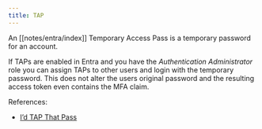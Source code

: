 ```yaml
---
title: TAP
---
```


An [[notes/entra/index]] Temporary Access Pass is a temporary password for an account.

If TAPs are enabled in Entra and you have the *Authentication Administrator* role you can assign TAPs to other users and login with the temporary password.
This does not alter the users original password and the resulting access token even contains the MFA claim.

References:

- [I’d TAP That Pass](http://web.archive.org/web/20230402140613/https://scribe.rip/@specterops/id-tap-that-pass-8f79fff839ac)
